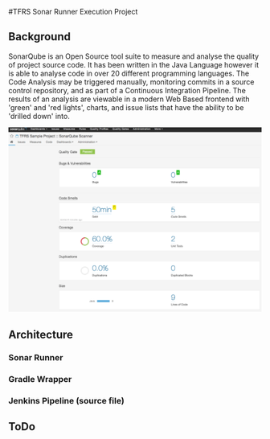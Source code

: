 
#TFRS Sonar Runner Execution Project

## Background

SonarQube is an Open Source tool suite to measure and analyse the quality of project source code.
It has been written in the Java Language however it is able to analyse code in over 20 different programming languages.
The Code Analysis may be triggered manually, monitoring commits in a source control repository, and
as part of a Continuous Integration Pipeline.  The results of an analysis are viewable in a 
modern Web Based frontend with 'green' and 'red lights', charts, and issue lists that
have the ability to be 'drilled down' into.

![Sample Dashboard](documentation/images/sonar-report.png)


## Architecture


### Sonar Runner

### Gradle Wrapper

### Jenkins Pipeline (source file)

## ToDo

